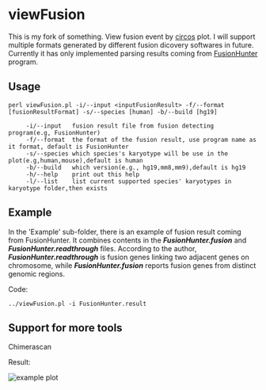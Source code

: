 viewFusion
==========

This is my fork of something. View fusion event by [circos](http://circos.ca/) plot. I will support multiple formats generated by 
different fusion dicovery softwares in future. Currently it has only implemented parsing results 
coming from [FusionHunter](http://bioen-compbio.bioen.illinois.edu/FusionHunter/) program.

Usage
----------------
```
perl viewFusion.pl -i/--input <inputFusionResult> -f/--format [fusionResultFormat] -s/--species [human] -b/--build [hg19]
   
     -i/--input   fusion result file from fusion detecting program(e.g, FusionHunter)
     -f/--format  the format of the fusion result, use program name as it format, default is FusionHunter
     -s/--species which species's karyotype will be use in the plot(e.g,human,mouse),default is human
     -b/--build   which version(e.g., hg19,mm8,mm9),default is hg19
     -h/--help    print out this help
     -l/--list    list current supported species' karyotypes in karyotype folder,then exists
```

Example
----------------------
In the 'Example' sub-folder, there is an example of fusion result coming from FusionHunter. 
It combines contents in the ***FusionHunter.fusion*** and ***FusionHunter.readthrough*** files. According to the author,
***FusionHunter.readthrough*** is fusion genes linking two adjacent genes on chromosome, while 
***FusionHunter.fusion*** reports fusion genes from distinct genomic regions.

Code:
```
../viewFusion.pl -i FusionHunter.result
```

Support for more tools
----------------------
Chimerascan


Result:

![example plot](https://github.com/riverlee/viewFusion/raw/master/Example/circos-fusion.png)
